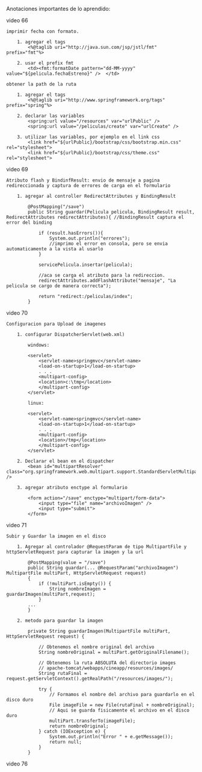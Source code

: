 Anotaciones importantes de lo aprendido:

video 66 

    imprimir fecha con formato.
    
        1. agregar el tags
            <%@taglib uri="http://java.sun.com/jsp/jstl/fmt" prefix="fmt"%>
            
        2. usar el prefix fmt
            <td><fmt:formatDate pattern="dd-MM-yyyy" value="${pelicula.fechaEstreno}" />  </td>
            
    obtener la path de la ruta
    
        1. agregar el tags
            <%@taglib uri="http://www.springframework.org/tags" prefix="spring"%>
            
        2. declarar las variables
            <spring:url value="/resources" var="urlPublic" />
            <spring:url value="/peliculas/create" var="urlCreate" />
            
        3. utilizar las variables, por ejemplo en el link css
            <link href="${urlPublic}/bootstrap/css/bootstrap.min.css" rel="stylesheet">
            <link href="${urlPublic}/bootstrap/css/theme.css" rel="stylesheet">
      
video 69
    
    Atributo flash y BindinfResult: envio de mensaje a pagina redireccionada y captura de errores de carga en el formulario
    
        1. agregar al controller RedirectAttributes y BindingResult
        
            @PostMapping("/save")
            public String guardar(Pelicula pelicula, BindingResult result, RedirectAttributes redirectAttributes){ //BindingResult captura el error del binding
        
                if (result.hasErrors()){ 
                    System.out.println("errores");
                    //imprimo el error en consola, pero se envia automaticamente a la vista al usarlo
                }
                
                servicePelicula.insertar(pelicula);
        
                //aca se carga el atributo para la redireccion.
                redirectAttributes.addFlashAttribute("mensaje", "La pelicula se cargo de manera correcta");
        
                return "redirect:/peliculas/index";
            } 
video 70

    Configuracion para Upload de imagenes
    
        1. configurar DispatcherServlet(web.xml)
        
            windows:
            
            <servlet>
                <servlet-name>springmvc</servlet-name>
                <load-on-startup>1</load-on-startup>
                . . .
                <multipart-config>
                <location>c:\tmp</location>
                </multipart-config>
            </servlet>
            
            linux:
            
            <servlet>
                <servlet-name>springmvc</servlet-name>
                <load-on-startup>1</load-on-startup>
                . . .
                <multipart-config>
                <location>/tmp</location>
                </multipart-config>
            </servlet>
            
        2. Declarar el bean en el dispatcher
            <bean id="multipartResolver" class="org.springframework.web.multipart.support.StandardServletMultipartResolver" />
            
        3. agregar atributo enctype al formulario
        
            <form action="/save" enctype="multipart/form-data">
                <input type="file" name="archivoImagen" />
                <input type="submit">
            </form> 
            
video 71 

    Subir y Guardar la imagen en el disco
    
        1. Agregar al controlador @RequestParam de tipo MultipartFile y httpServletRequest para capturar la imagen y la url
        
            @PostMapping(value = "/save")
            public String guardar(... @RequestParam("archivoImagen") MultipartFile multiPart, HttpServletRequest request)
            {
                if (!multiPart.isEmpty()) {
                    String nombreImagen = guardarImagen(multiPart,request);
                }
            ...
            }
        
        2. metodo para guardar la imagen
        
            private String guardarImagen(MultipartFile multiPart, HttpServletRequest request) {
            
                // Obtenemos el nombre original del archivo
                String nombreOriginal = multiPart.getOriginalFilename();
                
                // Obtenemos la ruta ABSOLUTA del directorio images
                // apache-tomcat/webapps/cineapp/resources/images/
                String rutaFinal = request.getServletContext().getRealPath("/resources/images/");
                
                try {
                    // Formamos el nombre del archivo para guardarlo en el disco duro
                    File imageFile = new File(rutaFinal + nombreOriginal);
                    // Aqui se guarda fisicamente el archivo en el disco duro
                    multiPart.transferTo(imageFile);
                    return nombreOriginal;
                } catch (IOException e) {
                    System.out.println("Error " + e.getMessage());
                    return null;
                }
            }
            
video 76